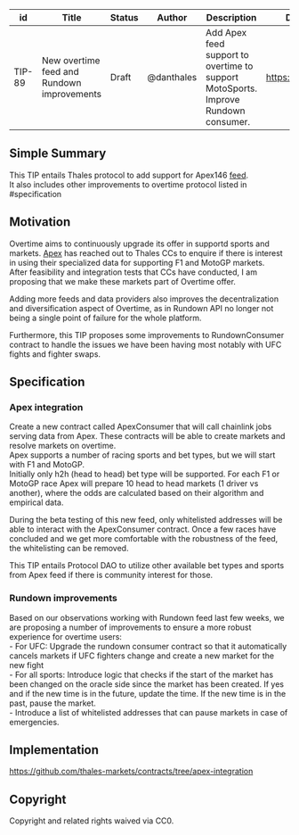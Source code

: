 
| id      | Title | Status | Author | Description | Discussions to | Created |
| ----------- | ----------- | ----------- | ----------- | ----------- | ----------- | ----------- |
| TIP-89 | New overtime feed and Rundown improvements | Draft | @danthales | Add Apex feed support to overtime to support MotoSports. Improve Rundown consumer. | https://discord.gg/thales | 2022-09-12

## Simple Summary

This TIP entails Thales protocol to add support for Apex146 [feed](https://market.link/nodes/Apex146/integrations).   
It also includes other improvements to overtime protocol listed in #specification  

## Motivation  
Overtime aims to continuously upgrade its offer in supportd sports and markets. [Apex](https://www.apex146.com/) has reached out to Thales CCs to enquire if there is interest in using their specialized data for supporting F1 and MotoGP markets.  
After feasibility and integration tests that CCs have conducted, I am proposing that we make these markets part of Overtime offer.  

Adding more feeds and data providers also improves the decentralization and diversification aspect of Overtime, as in Rundown API no longer not being a single point of failure for the whole platform.    

Furthermore, this TIP proposes some improvements to RundownConsumer contract to handle the issues we have been having most notably with UFC fights and fighter swaps.

## Specification
### Apex integration  

Create a new contract called ApexConsumer that will call chainlink jobs serving data from Apex. These contracts will be able to create markets and resolve markets on overtime.  
Apex supports a number of racing sports and bet types, but we will start with F1 and MotoGP.  
Initially only h2h (head to head) bet type will be supported. For each F1 or MotoGP race Apex will prepare 10 head to head markets (1 driver vs another), where the odds are calculated based on their algorithm and empirical data.  

During the beta testing of this new feed, only whitelisted addresses will be able to interact with the ApexConsumer contract. Once a few races have concluded and we get more comfortable with the robustness of the feed, the whitelisting can be removed.  

This TIP entails Protocol DAO to utilize other available bet types and sports from Apex feed if there is community interest for those.  

### Rundown improvements

Based on our observations working with Rundown feed last few weeks, we are proposing a number of improvements to ensure a more robust experience for overtime users:  
    - For UFC: Upgrade the rundown consumer contract so that it automatically cancels markets if UFC fighters change and create a new market for the new fight  
    - For all sports: Introduce logic that checks if the start of the market has been changed on the oracle side since the market has been created. If yes and if the new time is in the future, update the time. If the new time is in the past, pause the market.  
    - Introduce a list of whitelisted addresses that can pause markets in case of emergencies.        


## Implementation
https://github.com/thales-markets/contracts/tree/apex-integration

## Copyright

Copyright and related rights waived via CC0.
